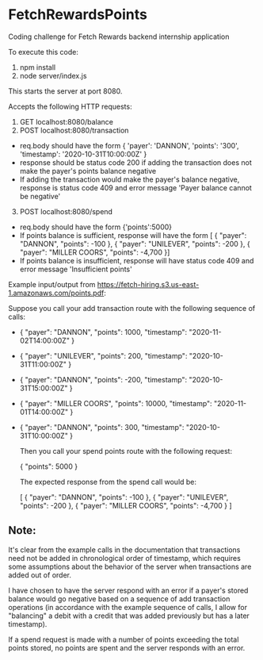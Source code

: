 # FetchRewardsPoints

Coding challenge for Fetch Rewards backend internship application

To execute this code:

1. npm install
2. node server/index.js

This starts the server at port 8080.

Accepts the following HTTP requests:

1. GET localhost:8080/balance
2. POST localhost:8080/transaction

- req.body should have the form { 'payer': 'DANNON', 'points': '300', 'timestamp': '2020-10-31T10:00:00Z' }
- response should be status code 200 if adding the transaction does not make the payer's points balance negative
- If adding the transaction would make the payer's balance negative, response is status code 409 and error message 'Payer balance cannot be negative'

3. POST localhost:8080/spend

- req.body should have the form {'points':5000}
- If points balance is sufficient, response will have the form
  [
  { "payer": "DANNON", "points": -100 },
  { "payer": "UNILEVER", "points": -200 },
  { "payer": "MILLER COORS", "points": -4,700 }]
- If points balance is insufficient, response will have status code 409 and error message 'Insufficient points'

Example input/output from https://fetch-hiring.s3.us-east-1.amazonaws.com/points.pdf:

Suppose you call your add transaction route with the following sequence of calls:

- { "payer": "DANNON", "points": 1000, "timestamp": "2020-11-02T14:00:00Z" }
- { "payer": "UNILEVER", "points": 200, "timestamp": "2020-10-31T11:00:00Z" }
- { "payer": "DANNON", "points": -200, "timestamp": "2020-10-31T15:00:00Z" }
- { "payer": "MILLER COORS", "points": 10000, "timestamp": "2020-11-01T14:00:00Z" }
- { "payer": "DANNON", "points": 300, "timestamp": "2020-10-31T10:00:00Z" }

  Then you call your spend points route with the following request:

  { "points": 5000 }

  The expected response from the spend call would be:

  [
  { "payer": "DANNON", "points": -100 },
  { "payer": "UNILEVER", "points": -200 },
  { "payer": "MILLER COORS", "points": -4,700 }
  ]

## Note:
It's clear from the example calls in the documentation that transactions need not be added in chronological order of timestamp, which requires some assumptions about the behavior of the server when transactions are added out of order.

I have chosen to have the server respond with an error if a payer's stored balance would go negative based on a sequence of add transaction operations (in accordance with the example sequence of calls, I allow for "balancing" a debit with a credit that was added previously but has a later timestamp).

If a spend request is made with a number of points exceeding the total points stored, no points are spent and the server responds with an error.
